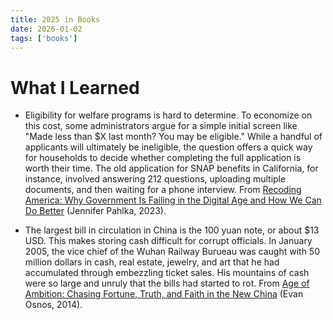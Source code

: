```yaml
---
title: 2025 in Books
date: 2026-01-02
tags: ['books']
---
```



# What I Learned

* Eligibility for welfare programs is hard to determine. To economize on this cost, some administrators argue for a simple initial screen like "Made less than $X last month? You may be eligible." While a handful of applicants will ultimately be ineligible, the question offers a quick way for households to decide whether completing the full application is worth their time. The old application for SNAP benefits in California, for instance, involved answering 212 questions, uploading multiple documents, and then waiting for a phone interview. From [Recoding America: Why Government Is Failing in the Digital Age and How We Can Do Better](https://www.amazon.com/Recoding-America-Government-Failing-Digital/dp/1250266777) (Jennifer Pahlka, 2023).

* The largest bill in circulation in China is the 100 yuan note, or about $13 USD. This makes storing cash difficult for corrupt officials. In January 2005, the vice chief of the Wuhan Railway Burueau was caught with 50 million dollars in cash, real estate, jewelry, and art that he had accumulated through embezzling ticket sales. His mountains of cash were so large and unruly that the bills had started to rot. From [Age of Ambition: Chasing Fortune, Truth, and Faith in the New China](https://www.amazon.com/Age-of-Ambition-Evan-Osnos-audiobook/dp/B00KAI8S8S) (Evan Osnos, 2014).